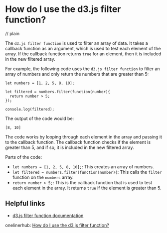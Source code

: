 # How do I use the d3.js filter function?
// plain

The `d3.js filter function` is used to filter an array of data. It takes a callback function as an argument, which is used to test each element of the array. If the callback function returns `true` for an element, then it is included in the new filtered array.

For example, the following code uses the `d3.js filter function` to filter an array of numbers and only return the numbers that are greater than 5:

```
let numbers = [1, 2, 5, 8, 10];

let filtered = numbers.filter(function(number){
  return number > 5;
});

console.log(filtered);
```

The output of the code would be:

```
[8, 10]
```

The code works by looping through each element in the array and passing it to the callback function. The callback function checks if the element is greater than 5, and if so, it is included in the new filtered array.

Parts of the code:
- `let numbers = [1, 2, 5, 8, 10];`: This creates an array of numbers.
- `let filtered = numbers.filter(function(number){`: This calls the `filter` function on the `numbers` array.
- `return number > 5;`: This is the callback function that is used to test each element in the array. It returns `true` if the element is greater than 5.

## Helpful links
- [d3.js filter function documentation](https://github.com/d3/d3-collection#filters)

onelinerhub: [How do I use the d3.js filter function?](https://onelinerhub.com/javascript-d3/how-do-i-use-the-d--js-filter-function)